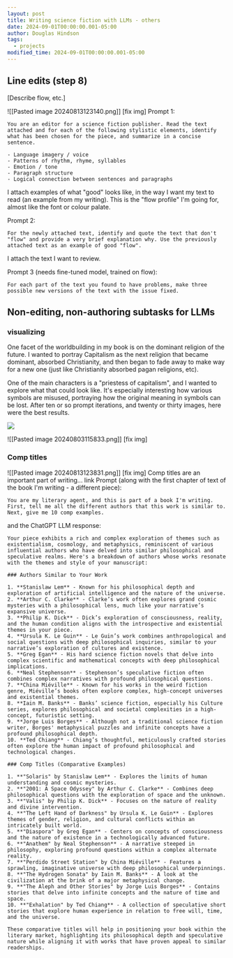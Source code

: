 ```yaml
---
layout: post
title: Writing science fiction with LLMs - others
date: 2024-09-01T00:00:00.001-05:00
author: Douglas Hindson
tags:
  - projects
modified_time: 2024-09-01T00:00:00.001-05:00
---
```

## Line edits (step 8)

[Describe flow, etc.]

![[Pasted image 20240813123140.png]]
[fix img]
Prompt 1:
```
You are an editor for a science fiction publisher. Read the text attached and for each of the following stylistic elements, identify what has been chosen for the piece, and summarize in a concise sentence.

- Language imagery / voice
- Patterns of rhythm, rhyme, syllables
- Emotion / tone
- Paragraph structure
- Logical connection between sentences and paragraphs
```
I attach examples of what "good" looks like, in the way I want my text to read (an example from my writing). This is the "flow profile" I'm going for, almost like the font or colour palate.

Prompt 2:
```
For the newly attached text, identify and quote the text that don't "flow" and provide a very brief explanation why. Use the previously attached text as an example of good "flow".
```
I attach the text I want to review.

Prompt 3 (needs fine-tuned model, trained on flow):
```
For each part of the text you found to have problems, make three possible new versions of the text with the issue fixed.
```
## Non-editing, non-authoring subtasks for LLMs
### visualizing

One facet of the worldbuilding in my book is on the dominant religion of the future. I wanted to portray Capitalism as the next religion that became dominant, absorbed Christianity, and then began to fade away to make way for a new one (just like Christianity absorbed pagan religions, etc).

One of the main characters is a "priestess of capitalism", and I wanted to explore what that could look like. It's especially interesting how various symbols are misused, portraying how the original meaning in symbols can be lost. After ten or so prompt iterations, and twenty or thirty images, here were the best results.

<img src="https://i.imgur.com/UOI3TEV.jpg">

![[Pasted image 20240803115833.png]]
[fix img]
### Comp titles

![[Pasted image 20240813123831.png]]
[fix img]
Comp titles are an important part of writing... link
Prompt (along with the first chapter of text of the book I'm writing - a different piece):
```
You are my literary agent, and this is part of a book I'm writing. First, tell me all the different authors that this work is similar to. Next, give me 10 comp examples.
```

and the ChatGPT LLM response:
```
Your piece exhibits a rich and complex exploration of themes such as existentialism, cosmology, and metaphysics, reminiscent of various influential authors who have delved into similar philosophical and speculative realms. Here's a breakdown of authors whose works resonate with the themes and style of your manuscript:

### Authors Similar to Your Work

1. **Stanislaw Lem** - Known for his philosophical depth and exploration of artificial intelligence and the nature of the universe.
2. **Arthur C. Clarke** - Clarke’s work often explores grand cosmic mysteries with a philosophical lens, much like your narrative’s expansive universe.
3. **Philip K. Dick** - Dick’s exploration of consciousness, reality, and the human condition aligns with the introspective and existential themes in your piece.
4. **Ursula K. Le Guin** - Le Guin’s work combines anthropological and social questions with deep philosophical inquiries, similar to your narrative’s exploration of cultures and existence.
5. **Greg Egan** - His hard science fiction novels that delve into complex scientific and mathematical concepts with deep philosophical implications.
6. **Neal Stephenson** - Stephenson’s speculative fiction often combines complex narratives with profound philosophical questions.
7. **China Miéville** - Known for his works in the weird fiction genre, Miéville’s books often explore complex, high-concept universes and existential themes.
8. **Iain M. Banks** - Banks’ science fiction, especially his Culture series, explores philosophical and societal complexities in a high-concept, futuristic setting.
9. **Jorge Luis Borges** - Although not a traditional science fiction writer, Borges' metaphysical puzzles and infinite concepts have a profound philosophical depth.
10. **Ted Chiang** - Chiang’s thoughtful, meticulously crafted stories often explore the human impact of profound philosophical and technological changes.

### Comp Titles (Comparative Examples)

1. **"Solaris" by Stanislaw Lem** - Explores the limits of human understanding and cosmic mysteries.
2. **"2001: A Space Odyssey" by Arthur C. Clarke** - Combines deep philosophical questions with the exploration of space and the unknown.
3. **"Valis" by Philip K. Dick** - Focuses on the nature of reality and divine intervention.
4. **"The Left Hand of Darkness" by Ursula K. Le Guin** - Explores themes of gender, religion, and cultural conflicts within an intricately built world.
5. **"Diaspora" by Greg Egan** - Centers on concepts of consciousness and the nature of existence in a technologically advanced future.
6. **"Anathem" by Neal Stephenson** - A narrative steeped in philosophy, exploring profound questions within a complex alternate reality.
7. **"Perdido Street Station" by China Miéville** - Features a sprawling, imaginative universe with deep philosophical underpinnings.
8. **"The Hydrogen Sonata" by Iain M. Banks** - A look at the civilization at the brink of a major metaphysical change.
9. **"The Aleph and Other Stories" by Jorge Luis Borges** - Contains stories that delve into infinite concepts and the nature of time and space.
10. **"Exhalation" by Ted Chiang** - A collection of speculative short stories that explore human experience in relation to free will, time, and the universe.

These comparative titles will help in positioning your book within the literary market, highlighting its philosophical depth and speculative nature while aligning it with works that have proven appeal to similar readerships.
```